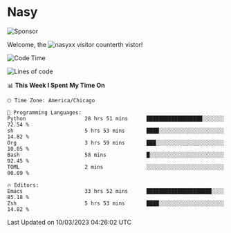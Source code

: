 # Nasy

<!--
<p align="center">
<img height="200" src="https://github-readme-stats.vercel.app/api?username=nasyxx&count_private=true&show_icons=true&theme=dracula&include_all_commits=true"/>
<img height="200" src="https://github-readme-stats.vercel.app/api/top-langs/?username=nasyxx&theme=dracula&hide=html,jupyter+notebook&count_private=true&show_icons=true"/>
</p>

  
----------------
-->

![Sponsor](https://img.shields.io/static/v1.svg?label=Sponsor&message=%E2%9D%A4&logo=GitHub&style=flat&color=pink)
 
Welcome, the ![nasyxx visitor counter](https://count.getloli.com/get/@nasyxx?theme=rule34)th vistor!
 
<!--START_SECTION:waka-->
![Code Time](http://img.shields.io/badge/Code%20Time-3%2C245%20hrs%2053%20mins-blue)

![Lines of code](https://img.shields.io/badge/From%20Hello%20World%20I%27ve%20Written-6.0%20million%20lines%20of%20code-blue)

📊 **This Week I Spent My Time On** 

```text
🕑︎ Time Zone: America/Chicago

💬 Programming Languages: 
Python                   28 hrs 51 mins      ██████████████████░░░░░░░   72.54 % 
sh                       5 hrs 53 mins       ████░░░░░░░░░░░░░░░░░░░░░   14.82 % 
Org                      3 hrs 59 mins       ███░░░░░░░░░░░░░░░░░░░░░░   10.05 % 
Bash                     58 mins             █░░░░░░░░░░░░░░░░░░░░░░░░   02.45 % 
TOML                     2 mins              ░░░░░░░░░░░░░░░░░░░░░░░░░   00.09 % 

🔥 Editors: 
Emacs                    33 hrs 52 mins      █████████████████████░░░░   85.18 % 
Zsh                      5 hrs 53 mins       ████░░░░░░░░░░░░░░░░░░░░░   14.82 % 
```


 Last Updated on 10/03/2023 04:26:02 UTC
<!--END_SECTION:waka-->

<!-- ![visitors](https://visitor-badge.laobi.icu/badge?page_id=nasyxx.nasyxx) -->
